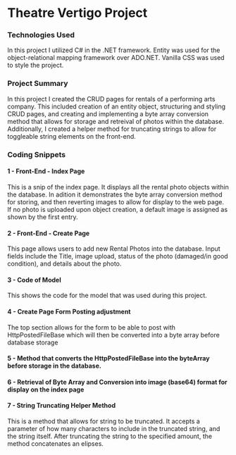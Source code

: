 <h1> Theatre Vertigo Project </h1>

<h3>Technologies Used </h3>
<p> In this project I utilized C# in the .NET framework. Entity was used for the object-relational mapping framework over ADO.NET. Vanilla CSS was used to style the project.</p>

<h3> Project Summary </h3>
<p>In this project I created the CRUD pages for rentals of a performing arts company. This included creation of an entity object, structuring and styling CRUD pages, and creating and implementing a byte array conversion method that allows for storage and retreival of photos within the database. Additionally, I created a helper method for truncating strings to allow for toggleable string elements on the front-end. </p>

<h3> Coding Snippets </h3>

<h4> 1 - Front-End - Index Page </h4>
<p> This is a snip of the index page. It displays all the rental photo objects within the database. In adition it demonstrates the byte array conversion method for storing, and then reverting images to allow for display to the web page. If no photo is uploaded upon object creation, a default image is assigned as shown by the first entry. </p>

<h4> 2 - Front-End - Create Page </h4>
<p> This page allows users to add new Rental Photos into the database. Input fields include the Title, image upload, status of the photo (damaged/in good condition), and details about the photo. </p>

<h4> 3 - Code of Model </h4>
<p>This shows the code for the model that was used during this project. </p>

<h4> 4 - Create Page Form Posting adjustment </h4>
<p> The top section allows for the form to be able to post with HttpPostedFileBase which will then be converted into a byte array before database storage </p>

<h4> 5 - Method that converts the HttpPostedFileBase into the byteArray before storage in the database. </h4>

<h4> 6 - Retrieval of Byte Array and Conversion into image (base64) format for display on the index page </h4>

<h4> 7 - String Truncating Helper Method </h4>
<p> This is a method that allows for string to be truncated. It accepts a parameter of how many characters to include in the truncated string, and the string itself. After truncating the string to the specified amount, the method concatenates an elipses. </p>


